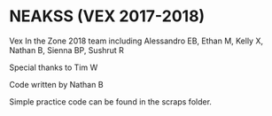 # NEAKSS (VEX 2017-2018)

Vex In the Zone 2018 team including Alessandro EB, Ethan M, Kelly X, Nathan B, Sienna BP, Sushrut R

Special thanks to Tim W

Code written by Nathan B

Simple practice code can be found in the scraps folder.
